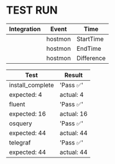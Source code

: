 
# TEST RUN 

|Integration| Event | Time |
|----------|----------|----------|
    |hostmon| StartTime | 25/03/2024 08:43:58' |
            |hostmon| EndTime | 25/03/2024 08:52:56' |
            |hostmon| Difference | 0:08:57.407927' |

| Test      | Result |
|----------|----------|
| install_complete |'Pass ✅' |
| expected: 4 | actual: 4  |
| fluent |'Pass ✅' |
| expected: 16 | actual: 16  |
| osquery |'Pass ✅' |
| expected: 44 | actual: 44  |
| telegraf |'Pass ✅' |
| expected: 44 | actual: 44  |
